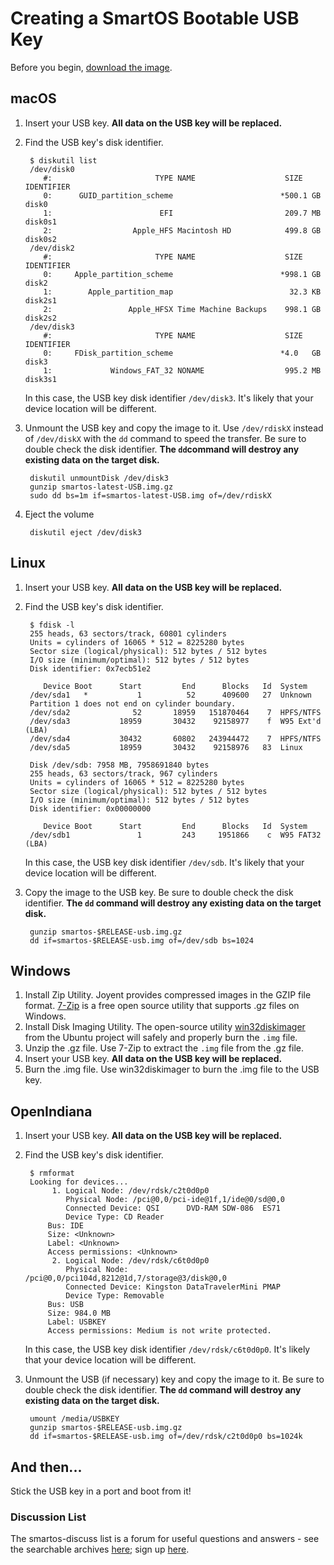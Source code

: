 # Creating a SmartOS Bootable USB Key

Before you begin, [download the image](download-smartos.md).

## macOS

1. Insert your USB key. **All data on the USB key will be replaced.**
2. Find the USB key's disk identifier.

        $ diskutil list
        /dev/disk0
           #:                       TYPE NAME                    SIZE IDENTIFIER
           0:      GUID_partition_scheme                        *500.1 GB   disk0
           1:                        EFI                         209.7 MB   disk0s1
           2:                  Apple_HFS Macintosh HD            499.8 GB   disk0s2
        /dev/disk2
           #:                       TYPE NAME                    SIZE IDENTIFIER
           0:     Apple_partition_scheme                        *998.1 GB   disk2
           1:        Apple_partition_map                          32.3 KB   disk2s1
           2:                 Apple_HFSX Time Machine Backups    998.1 GB   disk2s2
        /dev/disk3
           #:                       TYPE NAME                    SIZE IDENTIFIER
           0:     FDisk_partition_scheme                        *4.0   GB   disk3
           1:             Windows_FAT_32 NONAME                  995.2 MB   disk3s1

   In this case, the USB key disk identifier `/dev/disk3`.
   It's likely that your device location will be different.

3. Unmount the USB key and copy the image to it. Use `/dev/rdiskX`
   instead of `/dev/diskX` with the `dd` command to speed the
    transfer.
    Be sure to double check the disk identifier. **The `dd`command
    will destroy any existing data on the target disk.**

        diskutil unmountDisk /dev/disk3
        gunzip smartos-latest-USB.img.gz
        sudo dd bs=1m if=smartos-latest-USB.img of=/dev/rdiskX

4. Eject the volume

        diskutil eject /dev/disk3

## Linux

1. Insert your USB key. **All data on the USB key will be replaced.**
2. Find the USB key's disk identifier.

        $ fdisk -l
        255 heads, 63 sectors/track, 60801 cylinders
        Units = cylinders of 16065 * 512 = 8225280 bytes
        Sector size (logical/physical): 512 bytes / 512 bytes
        I/O size (minimum/optimal): 512 bytes / 512 bytes
        Disk identifier: 0x7ecb51e2

           Device Boot      Start         End      Blocks   Id  System
        /dev/sda1   *           1          52      409600   27  Unknown
        Partition 1 does not end on cylinder boundary.
        /dev/sda2              52       18959   151870464    7  HPFS/NTFS
        /dev/sda3           18959       30432    92158977    f  W95 Ext'd (LBA)
        /dev/sda4           30432       60802   243944472    7  HPFS/NTFS
        /dev/sda5           18959       30432    92158976   83  Linux

        Disk /dev/sdb: 7958 MB, 7958691840 bytes
        255 heads, 63 sectors/track, 967 cylinders
        Units = cylinders of 16065 * 512 = 8225280 bytes
        Sector size (logical/physical): 512 bytes / 512 bytes
        I/O size (minimum/optimal): 512 bytes / 512 bytes
        Disk identifier: 0x00000000

           Device Boot      Start         End      Blocks   Id  System
        /dev/sdb1               1         243     1951866    c  W95 FAT32 (LBA)

   In this case, the USB key disk identifier `/dev/sdb`.
   It's likely that your device location will be different.

3. Copy the image to the USB key.
   Be sure to double check the disk identifier. **The `dd` command will
   destroy any existing data on the target disk.**

        gunzip smartos-$RELEASE-usb.img.gz
        dd if=smartos-$RELEASE-usb.img of=/dev/sdb bs=1024

## Windows

1. Install Zip Utility.
   Joyent provides compressed images in the GZIP file format.
   [7-Zip](http://www.7-zip.org/) is a free open source utility that
   supports .gz files on Windows.
2. Install Disk Imaging Utility.  The open-source utility
   [win32diskimager](https://wiki.ubuntu.com/Win32DiskImager) from the
   Ubuntu project will safely and properly burn the `.img` file.
3. Unzip the .gz file.  Use 7-Zip to extract the `.img` file from the
   .gz file.
4. Insert your USB key. **All data on the USB key will be replaced.**
5. Burn the .img file.  Use win32diskimager to burn the .img file to the
   USB key.

## OpenIndiana

1. Insert your USB key. **All data on the USB key will be replaced.**
2. Find the USB key's disk identifier.

        $ rmformat
        Looking for devices...
             1. Logical Node: /dev/rdsk/c2t0d0p0
                Physical Node: /pci@0,0/pci-ide@1f,1/ide@0/sd@0,0
                Connected Device: QSI      DVD-RAM SDW-086  ES71
                Device Type: CD Reader
            Bus: IDE
            Size: <Unknown>
            Label: <Unknown>
            Access permissions: <Unknown>
             2. Logical Node: /dev/rdsk/c6t0d0p0
                Physical Node: /pci@0,0/pci104d,8212@1d,7/storage@3/disk@0,0
                Connected Device: Kingston DataTravelerMini PMAP
                Device Type: Removable
            Bus: USB
            Size: 984.0 MB
            Label: USBKEY
            Access permissions: Medium is not write protected.

    In this case, the USB key disk identifier `/dev/rdsk/c6t0d0p0`.
    It's likely that your device location will be different.

3. Unmount the USB (if necessary) key and copy the image to it.
   Be sure to double check the disk identifier. **The `dd` command
   will destroy any existing data on the target disk.**

        umount /media/USBKEY
        gunzip smartos-$RELEASE-usb.img.gz
        dd if=smartos-$RELEASE-usb.img of=/dev/rdsk/c2t0d0p0 bs=1024k

<!-- markdownlint-disable no-trailing-punctuation -->
## And then...
<!-- markdownlint-enable no-trailing-punctuation -->

Stick the USB key in a port and boot from it!

### Discussion List

The smartos-discuss list is a forum for useful questions and answers -
see the searchable archives
[here](https://www.listbox.com/member/archive/184463/); sign up
[here](http://smartos.org/smartos-mailing-list/).
